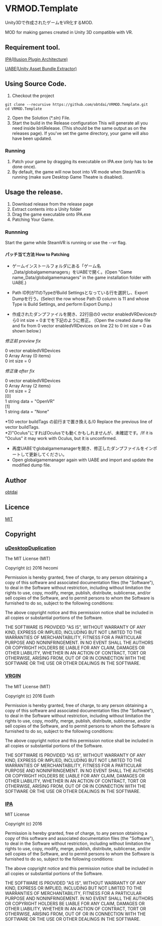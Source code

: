 VRMOD.Template
====

Unity3Dで作成されたゲームをVR化するMOD.

MOD for making games created in Unity 3D compatible with VR.

## Requirement tool.
[IPA(Illusion Plugin Architecture)](https://github.com/Eusth/IPA)

[UABE(Unity Asset Bundle Extractor)](https://github.com/DerPopo/UABE)

## Using Source Code.

1. Checkout the project 
~~~
git clone --recursive https://github.com/obtdai/VRMOD.Template.git
cd VRMOD.Template
~~~
2. Open the Solution (*.sln) File.
3. Start the build in the Release configuration
This will generate all you need inside bin\Release. (This should be the same output as on the releases page).
If you've set the game directory, your game will also have been updated.

### Running
1. Patch your game by dragging its executable on IPA.exe (only has to be done once).
2. By default, the game will now boot into VR mode when SteamVR is running (make sure Desktop Game Theatre is disabled).

## Usage the release.

1. Download release from the release page
2. Extract contents into a Unity folder
3. Drag the game executable onto IPA.exe
4. Patching Your Game.

### Runnning
Start the game while SteamVR is running or use the --vr flag.

#### パッチ当て方法 How to Patching
- ゲームインストールフォルダにある「ゲーム名\_Data/globalgamemanagers」をUABEで開く。(Open "Game name\_Data/globalgamemanagers" in the game installation folder with UABE.)

- Path ID列が11のTypeがBuild Settingsとなっている行を選択し、Export Dumpを行う。(Select the row whose Path ID column is 11 and whose Type is Build Settings, and perform Export Dump.)
- 作成されたダンプファイルを開き、22行目の0 vector enabledVRDevicesから0 int size = 0までを下記のように修正。 (Open the created dump file and fix from 0 vector enabledVRDevices on line 22 to 0 int size = 0 as shown below.)

_修正前 preview fix_

0 vector enabledVRDevices  
 0 Array Array (0 items)  
  0 int size = 0  

_修正後 after fix_

0 vector enabledVRDevices  
  0 Array Array (2 items)  
   0 int size = 2  
   [0]  
    1 string data = "OpenVR"  
   [1]  
    1 string data = "None"  

\*1)0 vector buildTags の前行まで置き換える/0 Replace the previous line of vector buildTags.  
\*2)"Oculus"にすればOculusでも動くかもしれませんが、未確認です。/If it is "Oculus" it may work with Oculus, but it is unconfirmed.  

- 再度UABEでglobalgamemanagerを開き、修正したダンプファイルをインポートして更新してください。  
- Open globalgamemanager again with UABE and import and update the modified dump file.

## Author

[obtdai](https://github.com/obtdai)

## Licence

[MIT](https://github.com/obtdai/VRMOD.Template/LICENCE)

## Copyright

### [uDesktopDuplication](https://github.com/hecomi/uDesktopDuplication)

The MIT License (MIT)

Copyright (c) 2016 hecomi

Permission is hereby granted, free of charge, to any person obtaining a copy of this software and associated documentation files (the "Software"), to deal in the Software without restriction, including without limitation the rights to use, copy, modify, merge, publish, distribute, sublicense, and/or sell copies of the Software, and to permit persons to whom the Software is furnished to do so, subject to the following conditions:

The above copyright notice and this permission notice shall be included in all copies or substantial portions of the Software.

THE SOFTWARE IS PROVIDED "AS IS", WITHOUT WARRANTY OF ANY KIND, EXPRESS OR IMPLIED, INCLUDING BUT NOT LIMITED TO THE WARRANTIES OF MERCHANTABILITY, FITNESS FOR A PARTICULAR PURPOSE AND NONINFRINGEMENT. IN NO EVENT SHALL THE AUTHORS OR COPYRIGHT HOLDERS BE LIABLE FOR ANY CLAIM, DAMAGES OR OTHER LIABILITY, WHETHER IN AN ACTION OF CONTRACT, TORT OR OTHERWISE, ARISING FROM, OUT OF OR IN CONNECTION WITH THE SOFTWARE OR THE USE OR OTHER DEALINGS IN THE SOFTWARE.


### [VRGIN](https://github.com/Eusth/VRGIN)

The MIT License (MIT)

Copyright (c) 2016 Eusth

Permission is hereby granted, free of charge, to any person obtaining a copy
of this software and associated documentation files (the "Software"), to deal
in the Software without restriction, including without limitation the rights
to use, copy, modify, merge, publish, distribute, sublicense, and/or sell
copies of the Software, and to permit persons to whom the Software is
furnished to do so, subject to the following conditions:

The above copyright notice and this permission notice shall be included in all
copies or substantial portions of the Software.

THE SOFTWARE IS PROVIDED "AS IS", WITHOUT WARRANTY OF ANY KIND, EXPRESS OR
IMPLIED, INCLUDING BUT NOT LIMITED TO THE WARRANTIES OF MERCHANTABILITY,
FITNESS FOR A PARTICULAR PURPOSE AND NONINFRINGEMENT. IN NO EVENT SHALL THE
AUTHORS OR COPYRIGHT HOLDERS BE LIABLE FOR ANY CLAIM, DAMAGES OR OTHER
LIABILITY, WHETHER IN AN ACTION OF CONTRACT, TORT OR OTHERWISE, ARISING FROM,
OUT OF OR IN CONNECTION WITH THE SOFTWARE OR THE USE OR OTHER DEALINGS IN THE
SOFTWARE.

### [IPA](https://github.com/Eusth/IPA)
MIT License

Copyright (c) 2016 

Permission is hereby granted, free of charge, to any person obtaining a copy
of this software and associated documentation files (the "Software"), to deal
in the Software without restriction, including without limitation the rights
to use, copy, modify, merge, publish, distribute, sublicense, and/or sell
copies of the Software, and to permit persons to whom the Software is
furnished to do so, subject to the following conditions:

The above copyright notice and this permission notice shall be included in all
copies or substantial portions of the Software.

THE SOFTWARE IS PROVIDED "AS IS", WITHOUT WARRANTY OF ANY KIND, EXPRESS OR
IMPLIED, INCLUDING BUT NOT LIMITED TO THE WARRANTIES OF MERCHANTABILITY,
FITNESS FOR A PARTICULAR PURPOSE AND NONINFRINGEMENT. IN NO EVENT SHALL THE
AUTHORS OR COPYRIGHT HOLDERS BE LIABLE FOR ANY CLAIM, DAMAGES OR OTHER
LIABILITY, WHETHER IN AN ACTION OF CONTRACT, TORT OR OTHERWISE, ARISING FROM,
OUT OF OR IN CONNECTION WITH THE SOFTWARE OR THE USE OR OTHER DEALINGS IN THE
SOFTWARE.
